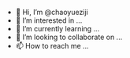 - 👋 Hi, I’m @chaoyueziji
- 👀 I’m interested in ...
- 🌱 I’m currently learning ...
- 💞️ I’m looking to collaborate on ...
- 📫 How to reach me ...

<!---
chaoyueziji/chaoyueziji is a ✨ special ✨ repository because its `README.md` (this file) appears on your GitHub profile.
You can click the Preview link to take a look at your changes.
--->
